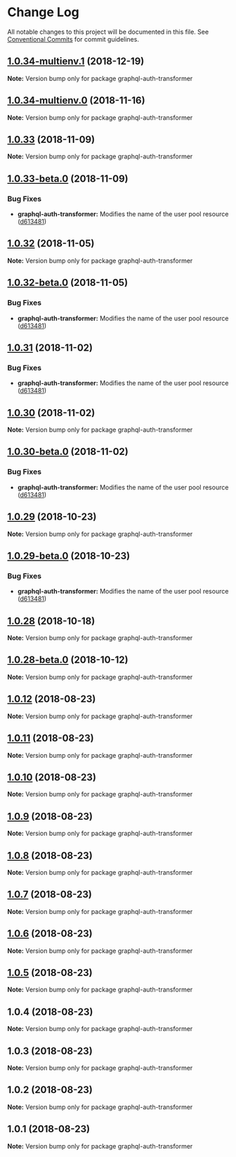 # Change Log

All notable changes to this project will be documented in this file.
See [Conventional Commits](https://conventionalcommits.org) for commit guidelines.

<a name="1.0.34-multienv.1"></a>
## [1.0.34-multienv.1](https://github.com/aws-amplify/amplify-cli/compare/graphql-auth-transformer@1.0.34-multienv.0...graphql-auth-transformer@1.0.34-multienv.1) (2018-12-19)




**Note:** Version bump only for package graphql-auth-transformer

<a name="1.0.34-multienv.0"></a>
## [1.0.34-multienv.0](https://github.com/aws-amplify/amplify-cli/compare/graphql-auth-transformer@1.0.33...graphql-auth-transformer@1.0.34-multienv.0) (2018-11-16)




**Note:** Version bump only for package graphql-auth-transformer

<a name="1.0.33"></a>
## [1.0.33](https://github.com/aws-amplify/amplify-cli/compare/graphql-auth-transformer@1.0.33-beta.0...graphql-auth-transformer@1.0.33) (2018-11-09)




**Note:** Version bump only for package graphql-auth-transformer

<a name="1.0.33-beta.0"></a>
## [1.0.33-beta.0](https://github.com/aws-amplify/amplify-cli/compare/graphql-auth-transformer@1.0.12...graphql-auth-transformer@1.0.33-beta.0) (2018-11-09)


### Bug Fixes

* **graphql-auth-transformer:** Modifies the name of the user pool resource ([d613481](https://github.com/aws-amplify/amplify-cli/commit/d613481))




<a name="1.0.32"></a>
## [1.0.32](https://github.com/aws-amplify/amplify-cli/compare/graphql-auth-transformer@1.0.32-beta.0...graphql-auth-transformer@1.0.32) (2018-11-05)




**Note:** Version bump only for package graphql-auth-transformer

<a name="1.0.32-beta.0"></a>
## [1.0.32-beta.0](https://github.com/aws-amplify/amplify-cli/compare/graphql-auth-transformer@1.0.12...graphql-auth-transformer@1.0.32-beta.0) (2018-11-05)


### Bug Fixes

* **graphql-auth-transformer:** Modifies the name of the user pool resource ([d613481](https://github.com/aws-amplify/amplify-cli/commit/d613481))




<a name="1.0.31"></a>
## [1.0.31](https://github.com/aws-amplify/amplify-cli/compare/graphql-auth-transformer@1.0.12...graphql-auth-transformer@1.0.31) (2018-11-02)


### Bug Fixes

* **graphql-auth-transformer:** Modifies the name of the user pool resource ([d613481](https://github.com/aws-amplify/amplify-cli/commit/d613481))




<a name="1.0.30"></a>
## [1.0.30](https://github.com/aws-amplify/amplify-cli/compare/graphql-auth-transformer@1.0.30-beta.0...graphql-auth-transformer@1.0.30) (2018-11-02)




**Note:** Version bump only for package graphql-auth-transformer

<a name="1.0.30-beta.0"></a>
## [1.0.30-beta.0](https://github.com/aws-amplify/amplify-cli/compare/graphql-auth-transformer@1.0.12...graphql-auth-transformer@1.0.30-beta.0) (2018-11-02)


### Bug Fixes

* **graphql-auth-transformer:** Modifies the name of the user pool resource ([d613481](https://github.com/aws-amplify/amplify-cli/commit/d613481))




<a name="1.0.29"></a>
## [1.0.29](https://github.com/aws-amplify/amplify-cli/compare/graphql-auth-transformer@1.0.29-beta.0...graphql-auth-transformer@1.0.29) (2018-10-23)




**Note:** Version bump only for package graphql-auth-transformer

<a name="1.0.29-beta.0"></a>
## [1.0.29-beta.0](https://github.com/aws-amplify/amplify-cli/compare/graphql-auth-transformer@1.0.12...graphql-auth-transformer@1.0.29-beta.0) (2018-10-23)


### Bug Fixes

* **graphql-auth-transformer:** Modifies the name of the user pool resource ([d613481](https://github.com/aws-amplify/amplify-cli/commit/d613481))




<a name="1.0.28"></a>
## [1.0.28](https://github.com/aws-amplify/amplify-cli/compare/graphql-auth-transformer@1.0.28-beta.0...graphql-auth-transformer@1.0.28) (2018-10-18)




**Note:** Version bump only for package graphql-auth-transformer

<a name="1.0.28-beta.0"></a>
## [1.0.28-beta.0](https://github.com/aws-amplify/amplify-cli/compare/graphql-auth-transformer@1.0.12...graphql-auth-transformer@1.0.28-beta.0) (2018-10-12)




**Note:** Version bump only for package graphql-auth-transformer

<a name="1.0.12"></a>
## [1.0.12](https://github.com/aws-amplify/amplify-cli/compare/graphql-auth-transformer@1.0.11...graphql-auth-transformer@1.0.12) (2018-08-23)




**Note:** Version bump only for package graphql-auth-transformer

<a name="1.0.11"></a>
## [1.0.11](https://github.com/aws-amplify/amplify-cli/compare/graphql-auth-transformer@1.0.10...graphql-auth-transformer@1.0.11) (2018-08-23)




**Note:** Version bump only for package graphql-auth-transformer

<a name="1.0.10"></a>
## [1.0.10](https://github.com/aws-amplify/amplify-cli/compare/graphql-auth-transformer@1.0.9...graphql-auth-transformer@1.0.10) (2018-08-23)




**Note:** Version bump only for package graphql-auth-transformer

<a name="1.0.9"></a>
## [1.0.9](https://github.com/aws-amplify/amplify-cli/compare/graphql-auth-transformer@1.0.8...graphql-auth-transformer@1.0.9) (2018-08-23)




**Note:** Version bump only for package graphql-auth-transformer

<a name="1.0.8"></a>
## [1.0.8](https://github.com/aws-amplify/amplify-cli/compare/graphql-auth-transformer@1.0.7...graphql-auth-transformer@1.0.8) (2018-08-23)




**Note:** Version bump only for package graphql-auth-transformer

<a name="1.0.7"></a>
## [1.0.7](https://github.com/aws-amplify/amplify-cli/compare/graphql-auth-transformer@1.0.6...graphql-auth-transformer@1.0.7) (2018-08-23)




**Note:** Version bump only for package graphql-auth-transformer

<a name="1.0.6"></a>
## [1.0.6](https://github.com/aws-amplify/amplify-cli/compare/graphql-auth-transformer@1.0.5...graphql-auth-transformer@1.0.6) (2018-08-23)




**Note:** Version bump only for package graphql-auth-transformer

<a name="1.0.5"></a>
## [1.0.5](https://github.com/aws-amplify/amplify-cli/compare/graphql-auth-transformer@1.0.4...graphql-auth-transformer@1.0.5) (2018-08-23)




**Note:** Version bump only for package graphql-auth-transformer

<a name="1.0.4"></a>
## 1.0.4 (2018-08-23)




**Note:** Version bump only for package graphql-auth-transformer

<a name="1.0.3"></a>
## 1.0.3 (2018-08-23)




**Note:** Version bump only for package graphql-auth-transformer

<a name="1.0.2"></a>
## 1.0.2 (2018-08-23)




**Note:** Version bump only for package graphql-auth-transformer

<a name="1.0.1"></a>
## 1.0.1 (2018-08-23)




**Note:** Version bump only for package graphql-auth-transformer
